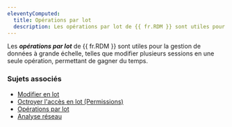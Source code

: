 ```yaml
---
eleventyComputed:
  title: Opérations par lot
  description: Les opérations par lot de {{ fr.RDM }} sont utiles pour la gestion de données à grande échelle, telles que modifier plusieurs sessions en une seule opération, permettant de gagner du temps.
---
```

Les ***opérations par lot*** de {{ fr.RDM }} sont utiles pour la gestion de données à grande échelle, telles que modifier plusieurs sessions en une seule opération, permettant de gagner du temps.

### Sujets associés  

* [Modifier en lot](/rdm/windows/commands/edit/batch/batch-edit/#batch-edit-options)  
* [Octroyer l'accès en lot (Permissions)](/rdm/commands/administration/settings/system-settings/vault-management/default-permissions/batch-grant-access/)
* [Opérations par lot](/rdm/windows/commands/edit/batch/batch-edit/#batch-edit-options)
* [Analyse réseau](/rdm/windows/commands/file/import/network-scan/)
